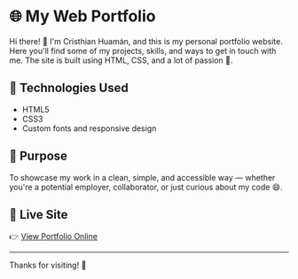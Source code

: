 # 🌐 My Web Portfolio

Hi there! 👋 I'm Cristhian Huamán, and this is my personal portfolio website. Here you'll find some of my projects, skills, and ways to get in touch with me. The site is built using HTML, CSS, and a lot of passion 💙.

## 🚀 Technologies Used
- HTML5  
- CSS3  
- Custom fonts and responsive design

## 🎯 Purpose
To showcase my work in a clean, simple, and accessible way — whether you're a potential employer, collaborator, or just curious about my code 😄.

## 🔗 Live Site
👉 [View Portfolio Online](https://cris2154.github.io/mi-web/)

---

Thanks for visiting! 🙌
